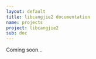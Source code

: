 ```yaml
---
layout: default
title: libcangjie2 documentation
name: projects
project: libcangjie2
sub: doc
---
```


Coming soon...
